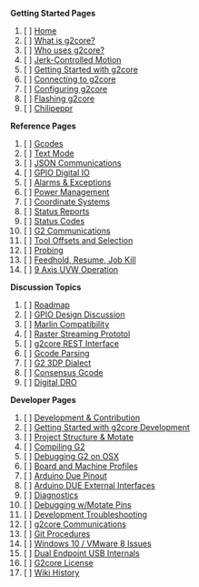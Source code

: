**Getting Started Pages**

1. [ ] [Home](https://github.com/synthetos/g2/wiki)
1. [ ] [What is g2core?](What-is-g2core)
1. [ ] [Who uses g2core?](g2core-in-use)
1. [ ] [Jerk-Controlled Motion](Jerk-Controlled-Motion-Explained)
1. [ ] [Getting Started with g2core](Getting-Started-with-g2core)
1. [ ] [Connecting to g2core](Connecting-to-g2core)
1. [ ] [Configuring g2core](Configuring-Version-0.99)
1. [ ] [Flashing g2core](Flashing-g2core)
1. [ ] [Chilipeppr](https://github.com/synthetos/TinyG/wiki/Chilipeppr)

**Reference Pages**

1. [ ] [Gcodes](Gcodes)
1. [ ] [Text Mode](Text-Mode)
1. [ ] [JSON Communications](JSON-Operation)
1. [ ] [GPIO Digital IO](Digital-IO)
1. [ ] [Alarms & Exceptions](Alarm-Processing)
1. [ ] [Power Management](Power-Management)
1. [ ] [Coordinate Systems](Coordinate-Systems)
1. [ ] [Status Reports](Status-Reports)
1. [ ] [Status Codes](Status-Codes)
1. [ ] [G2 Communications](g2core-Communications)
1. [ ] [Tool Offsets and Selection](Tool-Offsets-and-Selection)
1. [ ] [Probing](Gcode-Probes)
1. [ ] [Feedhold, Resume, Job Kill](Feedhold,-Resume,-and-Other-Simple-Commands)
1. [ ] [9 Axis UVW Operation](9-Axis-UVW-Operation)

**Discussion Topics**

1. [ ] [Roadmap](https://github.com/synthetos/g2/wiki/Roadmap)
1. [ ] [GPIO Design Discussion](gpio-design-discussion)
1. [ ] [Marlin Compatibility](Marlin-Compatibility)
1. [ ] [Raster Streaming Prototol](Raster-Streaming-Protocol)
1. [ ] [g2core REST Interface](g2core-REST-Interface)
1. [ ] [Gcode Parsing](GCode-Parsing)
1. [ ] [G2 3DP Dialect](g2dialect)
1. [ ] [Consensus Gcode](g2dialect-Consensus-Gcode)
1. [ ] [Digital DRO](Digital-DRO)

**Developer Pages**

1. [ ] [Development & Contribution](Development-Process)
1. [ ] [Getting Started with g2core Development](Getting-Started-with-g2core-Development)
1. [ ] [Project Structure & Motate](Project-Structure-and-Motate)
1. [ ] [Compiling G2](Getting-Started-with-g2core-Development#compiling-the-code)
1. [ ] [Debugging G2 on OSX](Debugging-G2-on-OSX-with-GDB-and-Atmel-ICE)
1. [ ] [Board and Machine Profiles](Adding-and-Revising-Boards)
1. [ ] [Arduino Due Pinout](Arduino-DUE-Pinout-for-g2core)
1. [ ] [Arduino DUE External Interfaces](https://github.com/synthetos/g2/wiki/G2core-on-DUE---External-Interfaces)
1. [ ] [Diagnostics](Diagnostics)
1. [ ] [Debugging w/Motate Pins](Using-Pin-Changes-for-Timing-(and-light-debugging))
1. [ ] [Development Troubleshooting](Troubleshooting)
1. [ ] [g2core Communications](g2core-Communications)
1. [ ] [Git Procedures](https://github.com/synthetos/g2/wiki/G2-in-Git:-cloning-and-updating-procedures)
1. [ ] [Windows 10 / VMware 8 Issues](Windows-10-VMware-Fusion-8-Issues)
1. [ ] [Dual Endpoint USB Internals](Dual-Endpoint-USB-Internals)
1. [ ] [G2core License](G2core-License)
1. [ ] [Wiki History](https://github.com/synthetos/g2/wiki/_history)
